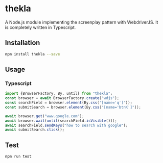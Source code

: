 # thekla
A Node.js module implementing the screenplay pattern with WebdriverJS. It is completely written in Typescript.
## Installation 
```sh
npm install thekla --save
```
## Usage
### Typescript
```typescript
import {BrowserFactory, By, until} from "thekla";
const browser = await BrowserFactory.create("wdjs");
const searchField = browser.element(By.css("[name='q']"));
const submitSearch = browser.element(By.css("[name='btnK']"));

await browser.get("www.google.com");
await browser.wait(until(searchField.isVisible()));
await searchField.sendKeys("how to search with google");
await submitSearch.click();
```

## Test 
```sh
npm run test
```